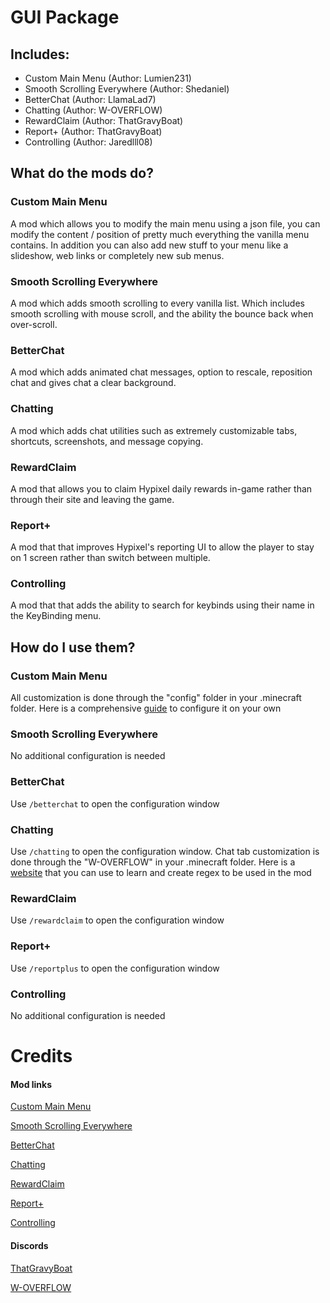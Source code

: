 # GUI Package

## Includes:

- Custom Main Menu (Author: Lumien231)
- Smooth Scrolling Everywhere (Author: Shedaniel)
- BetterChat (Author: LlamaLad7)
- Chatting (Author: W-OVERFLOW)
- RewardClaim (Author: ThatGravyBoat)
- Report+ (Author: ThatGravyBoat)
- Controlling (Author: Jaredlll08)


## What do the mods do?

### Custom Main Menu

A mod which allows you to modify the main menu using a json file, you can modify the content / position of pretty much everything the vanilla menu contains. In addition you can also add new stuff to your menu like a slideshow, web links or completely new sub menus.

### Smooth Scrolling Everywhere

A mod which adds smooth scrolling to every vanilla list. Which includes smooth scrolling with mouse scroll, and the ability the bounce back when over-scroll.

### BetterChat

A mod which adds animated chat messages, option to rescale, reposition chat and gives chat a clear background.

### Chatting

A mod which adds chat utilities such as extremely customizable tabs, shortcuts, screenshots, and message copying.

### RewardClaim

A mod that allows you to claim Hypixel daily rewards in-game rather than through their site and leaving the game.

### Report+

A mod that that improves Hypixel's reporting UI to allow the player to stay on 1 screen rather than switch between multiple.

### Controlling

A mod that that adds the ability to search for keybinds using their name in the KeyBinding menu.

## How do I use them?

### Custom Main Menu

All customization is done through the "config" folder in your .minecraft folder. Here is a comprehensive [guide](https://www.curseforge.com/minecraft/mc-mods/custom-main-menu/pages/custom-main-menu) to configure it on your own

### Smooth Scrolling Everywhere

No additional configuration is needed

### BetterChat

Use `/betterchat` to open the configuration window

### Chatting

Use `/chatting` to open the configuration window. Chat tab customization is done through the "W-OVERFLOW" in your .minecraft folder. Here is a [website](https://regexr.com) that you can use to learn and create regex to be used in the mod

### RewardClaim

Use `/rewardclaim` to open the configuration window

### Report+

Use `/reportplus` to open the configuration window

### Controlling

No additional configuration is needed


# Credits

#### Mod links

[Custom Main Menu](https://www.curseforge.com/minecraft/mc-mods/custom-main-menu)

[Smooth Scrolling Everywhere](https://www.curseforge.com/minecraft/mc-mods/smooth-scrolling-everywhere)

[BetterChat](https://www.curseforge.com/minecraft/mc-mods/better-chat)

[Chatting](https://github.com/W-OVERFLOW/Chatting)

[RewardClaim](https://github.com/ThatGravyBoat/RewardClaim)

[Report+](https://github.com/ThatGravyBoat/ReportPlus)

[Controlling](https://www.curseforge.com/minecraft/mc-mods/controlling)

#### Discords

[ThatGravyBoat](https:/discord.gg/jRhkYFmpCa)

[W-OVERFLOW](https://discord.gg/woverflow)
